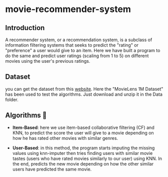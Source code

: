 # movie-recommender-system


## Introduction
A recommender system, or a recommendation system, is a subclass of information filtering systems that seeks to predict the "rating" or "preference" a user would give to an item. Here we have built a program to do the same and predict user ratings (scaling from 1 to 5) on different movies using the user's previous ratings.



## Dataset
you can get the dataset from this [website](https://grouplens.org/datasets/movielens/). Here the "MovieLens 1M Dataset" has been used to test the algorithms. Just download and unzip it in the Data folder. 



## Algorithms :hugs:

- **Item-Based**: here we use item-based collaborative filtering (CF) and KNN, to predict the score the user will give to a movie depending on how he has rated other movies with similar genres.

 - **User-Based**: in this method, the program starts imputing the missing values using knn-imputer then tries finding users with similar movie tastes (users who have rated movies similarly to our user) using KNN. In the end, predicts the new movie depending on how the other similar users have predicted the same movie.
